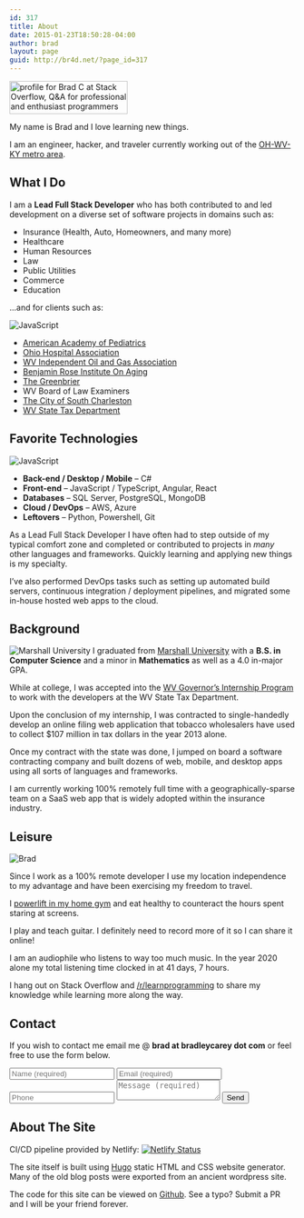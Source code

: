 ```yaml
---
id: 317
title: About
date: 2015-01-23T18:50:28-04:00
author: brad
layout: page
guid: http://br4d.net/?page_id=317
---
```


<a href="https://stackoverflow.com/users/636942/brad-c" class="alignleft img-link"><img src="https://stackoverflow.com/users/flair/636942.png" width="208" height="58" alt="profile for Brad C at Stack Overflow, Q&amp;A for professional and enthusiast programmers" title="profile for Brad C at Stack Overflow, Q&amp;A for professional and enthusiast programmers"></a>

My name is Brad and I love learning new things.

I am an engineer, hacker, and traveler currently working out of the <a href="https://en.wikipedia.org/wiki/Huntington%E2%80%93Ashland_metropolitan_area">OH-WV-KY metro area</a>.

## What I Do

I am a **Lead Full Stack Developer** who has both contributed to and led development on a diverse set of software projects in domains such as:

  * Insurance (Health, Auto, Homeowners, and many more)
  * Healthcare
  * Human Resources
  * Law
  * Public Utilities
  * Commerce
  * Education

...and for clients such as:

<img class="alignleft" src="/images/aap.png" alt="JavaScript" />

  * [American Academy of Pediatrics](http://ohioaap.org/)
  * [Ohio Hospital Association](https://www.ohiohospitals.org)
  * [WV Independent Oil and Gas Association](https://iogawv.com/)
  * [Benjamin Rose Institute On Aging](http://www.benrose.org)
  * [The Greenbrier](https://www.greenbrier.com/)
  * WV Board of Law Examiners
  * [The City of South Charleston](https://cityofsouthcharleston.com/)
  * [WV State Tax Department](https://tax.wv.gov/)

## Favorite Technologies

<img class="alignleft" src="/images/js.png" alt="JavaScript" />

  * **Back-end / Desktop / Mobile** – C#
  * **Front-end** – JavaScript / TypeScript, Angular, React
  * **Databases** – SQL Server, PostgreSQL, MongoDB
  * **Cloud / DevOps** – AWS, Azure
  * **Leftovers** – Python, Powershell, Git

As a Lead Full Stack Developer I have often had to step outside of my typical comfort zone and completed or contributed to projects in _many_ other languages and frameworks. Quickly learning and applying new things is my specialty.

I’ve also performed DevOps tasks such as setting up automated build servers, continuous integration / deployment pipelines, and migrated some in-house hosted web apps to the cloud.

## Background

<img class="alignleft" src="/images/2015/01/Marshallo-Logo-Transparent.jpg" alt="Marshall University" /> I graduated from [Marshall University](http://marshall.edu) with a **B.S. in Computer Science** and a minor in **Mathematics** as well as a 4.0 in-major GPA.

While at college, I was accepted into the [WV Governor’s Internship Program](http://www.wv.gov/gip) to work with the developers at the WV State Tax Department.

Upon the conclusion of my internship, I was contracted to single-handedly develop an online filing web application that tobacco wholesalers have used to collect $107 million in tax dollars in the year 2013 alone.

Once my contract with the state was done, I jumped on board a software contracting company and built dozens of web, mobile, and desktop apps using all sorts of languages and frameworks.

I am currently working 100% remotely full time with a geographically-sparse team on a SaaS web app that is widely adopted within the insurance industry.

## Leisure

<img class="img-rounded alignleft" src="/images/zipline.jpg" alt="Brad" />

Since I work as a 100% remote developer I use my location independence to my advantage and have been exercising my freedom to travel.

I [powerlift in my home gym](https://symmetricstrength.com/lifter/avian) and eat healthy to counteract the hours spent staring at screens.

I play and teach guitar. I definitely need to record more of it so I can share it online!

I am an audiophile who listens to way too much music. In the year 2020 alone my total listening time clocked in at 41 days, 7 hours.

I hang out on Stack Overflow and [/r/learnprogramming](http://reddit.com/r/learnprogramming) to share my knowledge while learning more along the way.

## Contact

If you wish to contact me email me @ **brad at bradleycarey dot com** or feel free to use the form below.

<form action="https://getform.io/f/08250cf3-2d2d-4ede-a843-fbd90ab29322" method="POST">
  <input type="text" name="name" placeholder="Name (required)" required>
  <input type="email" name="email" placeholder="Email (required)" required>
  <input type="tel" name="tel" placeholder="Phone">
  <textarea name="message" minlength="20" placeholder="Message (required)" required></textarea>
  <button type="submit">Send</button>
</form>

## About The Site

CI/CD pipeline provided by Netlify: [![Netlify Status](https://api.netlify.com/api/v1/badges/bde75bf8-d2a2-4f5a-8bfe-4e3513b5cea8/deploy-status)](https://app.netlify.com/sites/bradleycarey/deploys)

The site itself is built using [Hugo](https://gohugo.io/) static HTML and CSS website generator. Many of the old blog posts were exported from an ancient wordpress site.

The code for this site can be viewed on [Github](https://github.com/avianbc/blog). See a typo? Submit a PR and I will be your friend forever.
